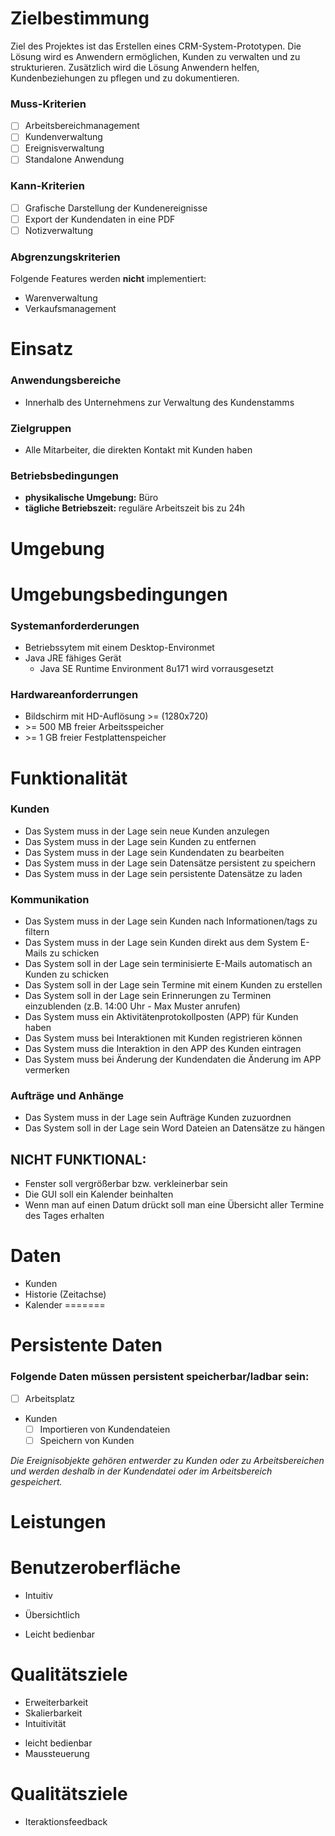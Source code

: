 # Zielbestimmung
Ziel des Projektes ist das Erstellen eines CRM-System-Prototypen. Die Lösung wird es Anwendern ermöglichen, Kunden zu verwalten und zu strukturieren. Zusätzlich wird die Lösung Anwendern helfen, Kundenbeziehungen zu pflegen und zu dokumentieren.

### Muss-Kriterien
- [ ] Arbeitsbereichmanagement
- [ ] Kundenverwaltung
- [ ] Ereignisverwaltung
- [ ] Standalone Anwendung

### Kann-Kriterien
- [ ] Grafische Darstellung der Kundenereignisse
- [ ] Export der Kundendaten in eine PDF 
- [ ] Notizverwaltung

### Abgrenzungskriterien

Folgende Features werden **nicht** implementiert:
- Warenverwaltung
- Verkaufsmanagement

# Einsatz


### Anwendungsbereiche

- Innerhalb des Unternehmens zur Verwaltung des Kundenstamms

### Zielgruppen

- Alle Mitarbeiter, die direkten Kontakt mit Kunden haben

### Betriebsbedingungen

- __physikalische Umgebung:__ Büro
- __tägliche Betriebszeit:__ reguläre Arbeitszeit bis zu 24h

# Umgebung

# Umgebungsbedingungen

### Systemanforderderungen
* Betriebssytem mit einem Desktop-Environmet
* Java JRE fähiges Gerät
  * Java SE Runtime Environment 8u171 wird vorrausgesetzt
  
### Hardwareanforderrungen
* Bildschirm mit HD-Auflösung >= (1280x720)
* \>= 500 MB freier Arbeitsspeicher
* \>= 1 GB freier Festplattenspeicher

# Funktionalität

### Kunden
- Das System muss in der Lage sein neue Kunden anzulegen
- Das System muss in der Lage sein Kunden zu entfernen
- Das System muss in der Lage sein Kundendaten zu bearbeiten
- Das System muss in der Lage sein Datensätze persistent zu speichern
- Das System muss in der Lage sein persistente Datensätze zu laden

### Kommunikation
- Das System muss in der Lage sein Kunden nach Informationen/tags zu filtern
- Das System muss in der Lage sein Kunden direkt aus dem System E-Mails zu schicken
- Das System soll in der Lage sein terminisierte E-Mails automatisch an Kunden zu schicken
- Das System soll in der Lage sein Termine mit einem Kunden zu erstellen
- Das System soll in der Lage sein Erinnerungen zu Terminen einzublenden (z.B. 14:00 Uhr - Max Muster anrufen)
- Das System muss ein Aktivitätenprotokollposten (APP) für Kunden haben
- Das System muss bei Interaktionen mit Kunden registrieren können
- Das System muss die Interaktion in den APP des Kunden eintragen
- Das System muss bei Änderung der Kundendaten die Änderung im APP vermerken

### Aufträge und Anhänge
- Das System muss in der Lage sein Aufträge Kunden zuzuordnen
- Das System soll in der Lage sein Word Dateien an Datensätze zu hängen

## NICHT FUNKTIONAL:

- Fenster soll vergrößerbar bzw. verkleinerbar sein
- Die GUI soll ein Kalender beinhalten
- Wenn man auf einen Datum drückt soll man eine Übersicht aller Termine des Tages erhalten

# Daten

- Kunden
- Historie (Zeitachse)
- Kalender
=======
# Persistente Daten
### Folgende Daten müssen persistent speicherbar/ladbar sein:

- [ ] Arbeitsplatz
- Kunden
  - [ ] Importieren von Kundendateien
  - [ ] Speichern von Kunden
  
*Die Ereignisobjekte gehören entwerder zu Kunden oder zu Arbeitsbereichen und werden deshalb in der Kundendatei oder im Arbeitsbereich gespeichert.*

# Leistungen

# Benutzeroberfläche
* Intuitiv

* Übersichtlich
* Leicht bedienbar

# Qualitätsziele

- Erweiterbarkeit
- Skalierbarkeit
- Intuitivität

* leicht bedienbar
* Maussteuerung

# Qualitätsziele
* Iteraktionsfeedback
